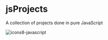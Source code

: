# jsProjects
A collection of projects done in pure JavaScript


![icons8-javascript](https://user-images.githubusercontent.com/95467761/216702220-f1e728e1-0c32-4ca2-a573-51b70d635ffb.svg)
